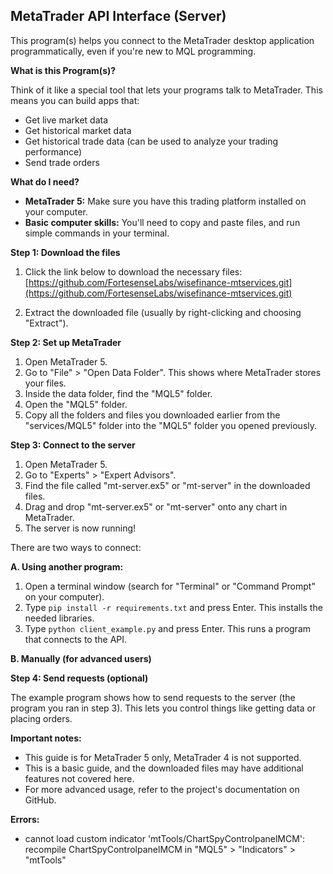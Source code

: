 ## MetaTrader API Interface (Server)

This program(s) helps you connect to the MetaTrader desktop application programmatically, even if you're new to MQL programming.

**What is this Program(s)?**

Think of it like a special tool that lets your programs talk to MetaTrader. This means you can build apps that:

- Get live market data
- Get historical market data
- Get historical trade data (can be used to analyze your trading performance)
- Send trade orders

**What do I need?**

- **MetaTrader 5:** Make sure you have this trading platform installed on your computer.
- **Basic computer skills:** You'll need to copy and paste files, and run simple commands in your terminal.

**Step 1: Download the files**

1. Click the link below to download the necessary files:
   [https://github.com/FortesenseLabs/wisefinance-mtservices.git](https://github.com/FortesenseLabs/wisefinance-mtservices.git)

2. Extract the downloaded file (usually by right-clicking and choosing "Extract").

**Step 2: Set up MetaTrader**

1. Open MetaTrader 5.
2. Go to "File" > "Open Data Folder". This shows where MetaTrader stores your files.
3. Inside the data folder, find the "MQL5" folder.
4. Open the "MQL5" folder.
5. Copy all the folders and files you downloaded earlier from the "services/MQL5" folder into the "MQL5" folder you opened previously.

**Step 3: Connect to the server**

1. Open MetaTrader 5.
2. Go to "Experts" > "Expert Advisors".
3. Find the file called "mt-server.ex5" or "mt-server" in the downloaded files.
4. Drag and drop "mt-server.ex5" or "mt-server" onto any chart in MetaTrader.
5. The server is now running!

There are two ways to connect:

**A. Using another program:**

1. Open a terminal window (search for "Terminal" or "Command Prompt" on your computer).
2. Type `pip install -r requirements.txt` and press Enter. This installs the needed libraries.
3. Type `python client_example.py` and press Enter. This runs a program that connects to the API.

**B. Manually (for advanced users)**

**Step 4: Send requests (optional)**

The example program shows how to send requests to the server (the program you ran in step 3). This lets you control things like getting data or placing orders.

**Important notes:**

- This guide is for MetaTrader 5 only, MetaTrader 4 is not supported.
- This is a basic guide, and the downloaded files may have additional features not covered here.
- For more advanced usage, refer to the project's documentation on GitHub.

**Errors:**

- cannot load custom indicator 'mtTools/ChartSpyControlpanelMCM':
  recompile ChartSpyControlpanelMCM in "MQL5" > "Indicators" > "mtTools"
